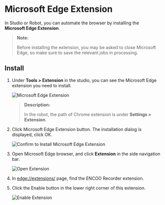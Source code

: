 # Microsoft Edge Extension

In Studio or Robot, you can automate the browser by installing the **Microsoft Edge Extension**.

> **Note:**
> 
> Before installing the extension, you may be asked to close Microsoft Edge, so make sure to save the relevant jobs in processing.

## Install

1. Under **Tools > Extension** in the studio, you can see the Microsoft Edge extension you need to install.
   
    ![Microsoft Edge Extension](https://docimages.blob.core.chinacloudapi.cn/images/Studio/Market/extensioninpath20201019.png)
   
    > **Description:**
    > 
    > In the robot, the path of Chrome extension is under **Settings > Extension**.

2. Click Microsoft Edge Extension button. The installation dialog is displayed, click OK.
   
    ![Confirm to Install Microsoft Edge Extension](https://docimages.blob.core.chinacloudapi.cn/images/Amanda/Extension/Edge/InstallWindow.jpg)

3. Open Microsoft Edge browser, and click **Extension** in the side navigation bar.
   
    ![Open Extension](https://docimages.blob.core.chinacloudapi.cn/images/Amanda/Extension/Edge/BrowserSetting.jpg)

4. In <edge://extensions/> page, find the ENCOO Recorder extension.

5. Click the Enable button in the lower right corner of this extension.
   
    ![Enable Extension](https://docimages.blob.core.chinacloudapi.cn/images/Amanda/Extension/Edge/InstalledInBrowser.png)